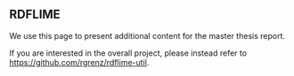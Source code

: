 ## RDFLIME

We use this page to present additional content for the master thesis report.

If you are interested in the overall project, please instead refer to https://github.com/rgrenz/rdflime-util. 


